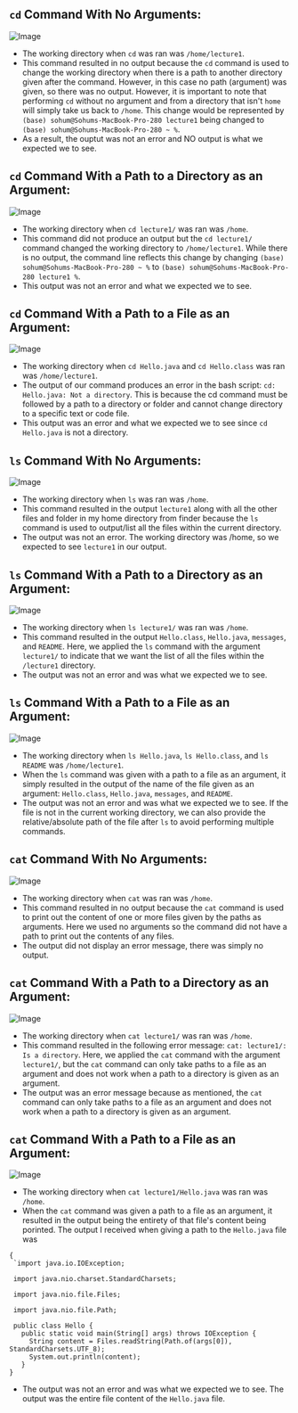 ## `cd` Command With No Arguments:

![Image](https://github.com/sohumseedhar-ucsd/cse15l-lab-reports/blob/main/Screenshot%202024-04-02%20at%2012.16.04%20PM.png?raw=true)

* The working directory when `cd` was ran was `/home/lecture1`.
* This command resulted in no output because the `cd` command is used to change the working directory when there is a path to another directory given after the command. However, in this case no path (argument) was given, so there was no output. However, it is important to note that performing `cd` without no argument and from a directory that isn't `home` will simply take us back to `/home`. This change would be represented by `(base) sohum@Sohums-MacBook-Pro-280 lecture1` being changed to `(base) sohum@Sohums-MacBook-Pro-280 ~ %`. 
* As a result, the ouptut was not an error and NO output is what we expected we to see. 

## `cd` Command With a Path to a Directory as an Argument:

![Image](https://github.com/sohumseedhar-ucsd/cse15l-lab-reports/blob/main/Screenshot%202024-04-02%20at%2012.34.26%20PM.png?raw=true)

* The working directory when `cd lecture1/` was ran was `/home`.
* This command did not produce an output but the `cd lecture1/` command changed the working directory to `/home/lecture1`. While there is no output, the command line reflects this change by changing `(base) sohum@Sohums-MacBook-Pro-280 ~ %` to `(base) sohum@Sohums-MacBook-Pro-280 lecture1 %`. 
* This output was not an error and what we expected we to see.

## `cd` Command With a Path to a File as an Argument:

![Image](https://github.com/sohumseedhar-ucsd/cse15l-lab-reports/blob/main/Screenshot%202024-04-02%20at%201.12.39%20PM.png?raw=true)

* The working directory when `cd Hello.java` and `cd Hello.class` was ran was `/home/lecture1`.
* The output of our command produces an error in the bash script: `cd: Hello.java: Not a directory`. This is because the cd command must be followed by a path to a directory or folder and cannot change directory to a specific text or code file. 
* This output was an error and what we expected we to see since `cd Hello.java` is not a directory.

## `ls` Command With No Arguments:

![Image](https://github.com/sohumseedhar-ucsd/cse15l-lab-reports/blob/main/Screenshot%202024-04-02%20at%201.30.33%20PM.png?raw=true)

* The working directory when `ls` was ran was `/home`.
* This command resulted in the output `lecture1` along with all the other files and folder in my home directory from finder because the `ls` command is used to output/list all the files within the current directory. 
* The output was not an error. The working directory was /home, so we expected to see `lecture1` in our output. 

## `ls` Command With a Path to a Directory as an Argument:

![Image](https://github.com/sohumseedhar-ucsd/cse15l-lab-reports/blob/main/Screenshot%202024-04-02%20at%201.32.52%20PM.png?raw=true)

* The working directory when `ls lecture1/` was ran was `/home`.
* This command resulted in the output `Hello.class`, `Hello.java`, `messages`, and `README`. Here, we applied the `ls` command with the argument `lecture1/` to indicate that we want the list of all the files within the `/lecture1` directory. 
* The output was not an error and was what we expected we to see.

## `ls` Command With a Path to a File as an Argument:
  
![Image]()

* The working directory when `ls Hello.java`, `ls Hello.class`, and `ls README` was `/home/lecture1`.
* When the `ls` command was given with a path to a file as an argument, it simply resulted in the output of the name of the file given as an argument: `Hello.class`, `Hello.java`, `messages`, and `README`. 
* The output was not an error and was what we expected we to see. If the file is not in the current working directory, we can also provide the relative/absolute path of the file after `ls` to avoid performing multiple commands. 

## `cat` Command With No Arguments:

![Image]()

* The working directory when `cat` was ran was `/home`.
* This command resulted in no output because the `cat` command is used to print out the content of one or more files given by the paths as arguments. Here we used no arguments so the command did not have a path to print out the contents of any files.  
* The output did not display an error message, there was simply no output.

## `cat` Command With a Path to a Directory as an Argument:

![Image]()

* The working directory when `cat lecture1/` was ran was `/home`.
* This command resulted in the following error message: `cat: lecture1/: Is a directory`. Here, we applied the `cat` command with the argument `lecture1/`, but the `cat` command can only take paths to a file as an argument and does not work when a path to a directory is given as an argument.  
* The output was an error message because as mentioned, the `cat` command can only take paths to a file as an argument and does not work when a path to a directory is given as an argument.

## `cat` Command With a Path to a File as an Argument:
  
![Image]()

* The working directory when `cat lecture1/Hello.java` was ran was `/home`.
* When the `cat` command was given a path to a file as an argument, it resulted in the output being the entirety of that file's content being porinted. The output I received when giving a path to the `Hello.java` file was
  
```
{
 `import java.io.IOException;
 
 import java.nio.charset.StandardCharsets;
 
 import java.nio.file.Files;
 
 import java.nio.file.Path;

 public class Hello {
   public static void main(String[] args) throws IOException {
     String content = Files.readString(Path.of(args[0]), StandardCharsets.UTF_8);    
     System.out.println(content);
   }
}
```

* The output was not an error and was what we expected we to see. The output was the entire file content of the `Hello.java` file. 
